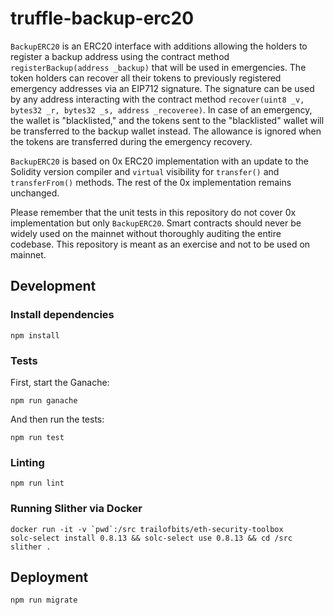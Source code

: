 # truffle-backup-erc20

`BackupERC20` is an ERC20 interface with additions allowing the holders to register a backup address using the contract method `registerBackup(address _backup)` that will be used in emergencies. The token holders can recover all their tokens to previously registered emergency addresses via an EIP712 signature. The signature can be used by any address interacting with the contract method `recover(uint8 _v, bytes32 _r, bytes32 _s, address _recoveree)`. In case of an emergency, the wallet is "blacklisted," and the tokens sent to the "blacklisted" wallet will be transferred to the backup wallet instead. The allowance is ignored when the tokens are transferred during the emergency recovery.

`BackupERC20` is based on 0x ERC20 implementation with an update to the Solidity version compiler and `virtual` visibility for `transfer()` and `transferFrom()` methods. The rest of the 0x implementation remains unchanged.

Please remember that the unit tests in this repository do not cover 0x implementation but only `BackupERC20`. Smart contracts should never be widely used on the mainnet without thoroughly auditing the entire codebase. This repository is meant as an exercise and not to be used on mainnet.

## Development

### Install dependencies

```
npm install
```

### Tests

First, start the Ganache:

```
npm run ganache
```

And then run the tests:

```
npm run test
```

### Linting

```
npm run lint
```

### Running Slither via Docker

```
docker run -it -v `pwd`:/src trailofbits/eth-security-toolbox
solc-select install 0.8.13 && solc-select use 0.8.13 && cd /src
slither .
```

## Deployment

```
npm run migrate
```
